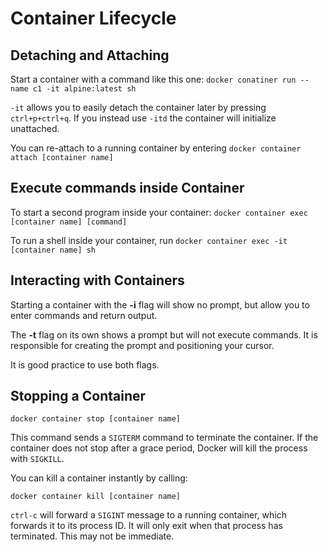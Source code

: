 # Container Lifecycle

## Detaching and Attaching

Start a container with a command like this one:
`docker conatiner run --name c1 -it alpine:latest sh`

`-it` allows you to easily detach the container later by pressing `ctrl+p+ctrl+q`. If you instead use `-itd` the container will initialize unattached.

You can re-attach to a running container by entering `docker container attach [container name]`

## Execute commands inside Container

To start a second program inside your container:
`docker container exec [container name] [command]`

To run a shell inside your container, run
`docker container exec -it [container name] sh`

## Interacting with Containers
Starting a container with the **-i** flag will show no prompt, but allow you to enter commands and return output.

The **-t** flag on its own shows a prompt but will not execute commands. It is responsible for creating the prompt and positioning your cursor.

It is good practice to use both flags.

## Stopping a Container

`docker container stop [container name]`

This command sends a `SIGTERM` command to terminate the container. If the container does not stop after a grace period, Docker will kill the process with `SIGKILL`.

You can kill a container instantly by calling:

`docker container kill [container name]`

`ctrl-c` will forward a `SIGINT` message to a running container, which forwards it to its process ID. It will only exit when that process has terminated. This may not be immediate.

